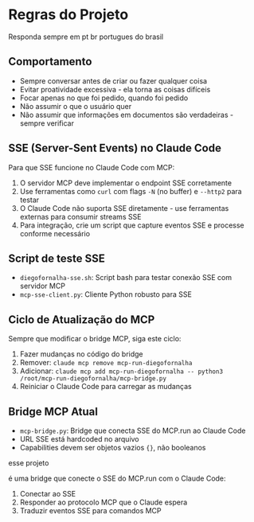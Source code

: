 # Regras do Projeto

Responda sempre em pt br portugues do brasil

## Comportamento
- Sempre conversar antes de criar ou fazer qualquer coisa
- Evitar proatividade excessiva - ela torna as coisas difíceis
- Focar apenas no que foi pedido, quando foi pedido
- Não assumir o que o usuário quer
- Não assumir que informações em documentos são verdadeiras - sempre verificar

## SSE (Server-Sent Events) no Claude Code

Para que SSE funcione no Claude Code com MCP:

1. O servidor MCP deve implementar o endpoint SSE corretamente
2. Use ferramentas como `curl` com flags `-N` (no buffer) e `--http2` para testar
3. O Claude Code não suporta SSE diretamente - use ferramentas externas para consumir streams SSE
4. Para integração, crie um script que capture eventos SSE e processe conforme necessário

## Script de teste SSE
- `diegofornalha-sse.sh`: Script bash para testar conexão SSE com servidor MCP
- `mcp-sse-client.py`: Cliente Python robusto para SSE

## Ciclo de Atualização do MCP
Sempre que modificar o bridge MCP, siga este ciclo:
1. Fazer mudanças no código do bridge
2. Remover: `claude mcp remove mcp-run-diegofornalha`
3. Adicionar: `claude mcp add mcp-run-diegofornalha -- python3 /root/mcp-run-diegofornalha/mcp-bridge.py`
4. Reiniciar o Claude Code para carregar as mudanças

## Bridge MCP Atual
- `mcp-bridge.py`: Bridge que conecta SSE do MCP.run ao Claude Code
- URL SSE está hardcoded no arquivo
- Capabilities devem ser objetos vazios `{}`, não booleanos


esse projeto 

é uma bridge que conecte o SSE do MCP.run
  com o Claude Code:

  1. Conectar ao SSE
  2. Responder ao protocolo MCP que o Claude espera
  3. Traduzir eventos SSE para comandos MCP